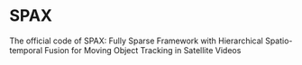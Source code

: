 # SPAX
The official code of SPAX: Fully Sparse Framework with Hierarchical Spatio-temporal Fusion for Moving Object Tracking in Satellite Videos
